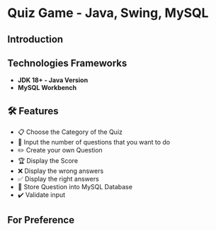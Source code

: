 <!--Project Name-->
<h1>Quiz Game - Java, Swing, MySQL</h1>

<!--Introduction-->
<h2>Introduction</h2>


<!--Technologies/Frameworks-->
<h2>Technologies Frameworks</h2>
<ul>
  <li><b>JDK 18+ - Java Version</b></li>
  <li><b>MySQL Workbench</b></li>
</ul>

<!--Features-->
<h2>🛠️ Features</h2>
<ul>
  <li>📋 Choose the Category of the Quiz</li>
  <li>🔢 Input the number of questions that you want to do</li>
  <li>✏️ Create your own Question</li>
  <li>🏆 Display the Score</li>
  <li>❌ Display the wrong answers</li>
  <li>✅ Display the right answers</li>
  <li>💾 Store Question into MySQL Database</li>
  <li>✔️ Validate input</li>
</ul>

<h2> For Preference </h2>




